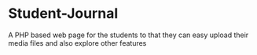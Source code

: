 # Student-Journal
A PHP based web page for the students to that they can easy upload their media files and also explore other features
